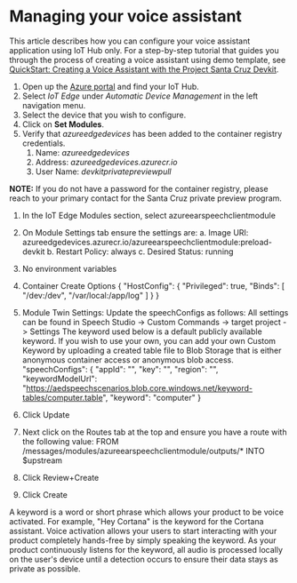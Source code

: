 # Managing your voice assistant

This article describes how you can configure your voice assistant application using IoT Hub only. 
For a step-by-step tutorial that guides you through the process of creating a voice assistant using demo template, see [QuickStart: Creating a Voice Assistant with the Project Santa Cruz Devkit](../../nocode-speech.md).

1. Open up the [Azure portal](https://portal.azure.com) and find your IoT Hub.
1. Select *IoT Edge* under *Automatic Device Management* in the left navigation menu.
1. Select the device that you wish to configure.
1. Click on **Set Modules**.
1. Verify that *azureedgedevices* has been added to the container registry credentials.
   1. Name: *azureedgedevices*
   1. Address: *azureedgedevices.azurecr.io*
   1. User Name: *devkitprivatepreviewpull*


**NOTE:** If you do not have a password for the container registry, please reach to your primary contact for the Santa Cruz private preview program. 

1.	In the IoT Edge Modules section, select azureearspeechclientmodule
 
6.	On Module Settings tab ensure the settings are:
a.	Image URI: azureedgedevices.azurecr.io/azureearspeechclientmodule:preload-devkit
b.	Restart Policy: always
c.	Desired Status: running
7.	No environment variables
8.	Container Create Options
{
    "HostConfig": {
        "Privileged": true,
        "Binds": [
            "/dev:/dev",
            "/var/local:/app/log"
        ]
    }
}
9.	Module Twin Settings: Update the speechConfigs as follows:
All settings can be found in Speech Studio -> Custom Commands -> target project -> Settings
The keyword used below is a default publicly available keyword. If you wish to use your own, you can add your own Custom Keyword by uploading a created table file to Blob Storage that is either anonymous container access or anonymous blob access.
"speechConfigs": {
        "appId": "<Application id for custom command project>",
        "key": "<Speech Resource key for custom command project>",
        "region": "<region your speech studio service is located in. This is likely found in the LUIS resources prediction resource field i.e. westus>",
        "keywordModelUrl": "https://aedspeechscenarios.blob.core.windows.net/keyword-tables/computer.table",
        "keyword": "computer"
    }
10.	Click Update
11.	Next click on the Routes tab at the top and ensure you have a route with the following value:
FROM /messages/modules/azureearspeechclientmodule/outputs/* INTO $upstream
12.	Click Review+Create 
13.	Click Create

A keyword is a word or short phrase which allows your product to be voice activated. For example, "Hey Cortana" is the keyword for the Cortana assistant. Voice activation allows your users to start interacting with your product completely hands-free by simply speaking the keyword. As your product continuously listens for the keyword, all audio is processed locally on the user's device until a detection occurs to ensure their data stays as private as possible. 

